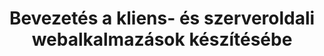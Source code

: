---
title: Bevezetés a kliens- és szerveroldali webalkalmazások készítésébe
permalink: /tananyagok/wf2
shortdesc: >
  A Webes alkalmazások 1. (MSc) tárgyhoz írt tananyag. Elsősorban korszerű JavaScript, kevés PHP. Nyelvi elemek, elvek, programozási minták.
---